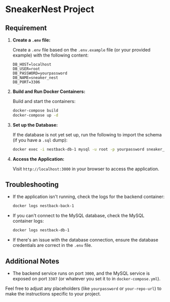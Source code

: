 # SneakerNest Project

## Requirement

1. **Create a `.env` file:**

    Create a `.env` file based on the `.env.example` file (or your provided example) with the following content:
    ```env
    DB_HOST=localhost
    DB_USER=root
    DB_PASSWORD=yourpassword
    DB_NAME=sneaker_nest
    DB_PORT=3306
    ```

2. **Build and Run Docker Containers:**

    Build and start the containers:
    ```bash
    docker-compose build
    docker-compose up -d
    ```

3. **Set up the Database:**

    If the database is not yet set up, run the following to import the schema (if you have a `.sql` dump):
    ```bash
    docker exec -i nestback-db-1 mysql -u root -p yourpassword sneaker_nest < db_dump.sql
    ```

4. **Access the Application:**

    Visit `http://localhost:3000` in your browser to access the application.

## Troubleshooting

- If the application isn't running, check the logs for the backend container:
    ```bash
    docker logs nestback-back-1
    ```

- If you can't connect to the MySQL database, check the MySQL container logs:
    ```bash
    docker logs nestback-db-1
    ```

- If there's an issue with the database connection, ensure the database credentials are correct in the `.env` file.

## Additional Notes

- The backend service runs on port `3000`, and the MySQL service is exposed on port `3307` (or whatever you set it to in `docker-compose.yml`).

Feel free to adjust any placeholders (like `yourpassword` or `your-repo-url`) to make the instructions specific to your project.

